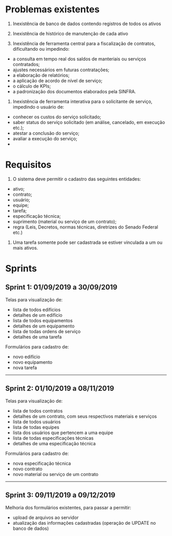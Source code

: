 # Problemas existentes

1. Inexistência de banco de dados contendo registros de todos os ativos

1. Inexistência de histórico de manutenção de cada ativo

1. Inexistência de ferramenta central para a fiscalização de contratos, dificultando ou impedindo:
  * a consulta em tempo real dos saldos de manteriais ou serviços contratados;
  * ajustes necessários em futuras contratações;
  * a elaboração de relatórios;
  * a aplicação de acordo de nível de serviço;
  * o cálculo de KPIs;
  * a padronização dos documentos elaborados pela SINFRA.

1. Inexistência de ferramenta interativa para o solicitante de serviço, impedindo o usuário de:
  * conhecer os custos do serviço solicitado;
  * saber status do serviço solicitado (em análise, cancelado, em execução etc.);
  * atestar a conclusão do serviço;
  * avaliar a execução do serviço;
  * 

# Requisitos

1. O sistema deve permitir o cadastro das seguintes entidades:
  * ativo;
  * contrato;
  * usuário;
  * equipe;
  * tarefa;
  * especificação técnica;
  * suprimento (material ou serviço de um contrato);
  * regra (Leis, Decretos, normas técnicas, diretrizes do Senado Federal etc.)

1. Uma tarefa somente pode ser cadastrada se estiver vinculada a um ou mais ativos.

# Sprints

## Sprint 1: 01/09/2019 a 30/09/2019

Telas para visualização de:

  * lista de todos edifícios
  * detalhes de um edifício
  * lista de todos equipamentos
  * detalhes de um equipamento
  * lista de todas ordens de serviço
  * detalhes de uma tarefa

Formulários para cadastro de:

  * novo edifício
  * novo equipamento
  * nova tarefa

--- 

## Sprint 2: 01/10/2019 a 08/11/2019

Telas para visualização de:

  * lista de todos contratos
  * detalhes de um contrato, com seus respectivos materiais e serviços
  * lista de todos usuários
  * lista de todas equipes
  * lista dos usuários que pertencem a uma equipe
  * lista de todas especificações técnicas
  * detalhes de uma especificação técnica

Formulários para cadastro de:

  * nova especificação técnica
  * novo contrato
  * novo material ou serviço de um contrato

---

## Sprint 3: 09/11/2019 a 09/12/2019

Melhoria dos formulários existentes, para passar a permitir:

  * upload de arquivos ao servidor
  * atualização das informações cadastradas (operação de UPDATE no banco de dados)
